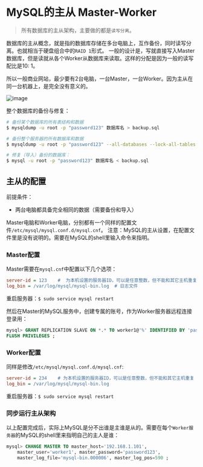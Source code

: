 # MySQL的主从 Master-Worker

> 所有数据库的主从架构，主要做的都是`读写分离`。

数据库的主从概念，就是指的数据库存储在多台电脑上，互作备份，同时读写分离。也就相当于硬盘组合中的`RAID 1`形式。
一般的设计是，写就直接写入Master数据库，但是读就从各个Worker从数据库来读取。这样的分配是因为一般的读写配比是10: 1。

所以一般商业网站，最少要有2台电脑，一台Master，一台Worker。因为主从在同一台机器上，是完全没有意义的。

![image](https://user-images.githubusercontent.com/14041622/48952832-9f294580-ef7e-11e8-9ef5-6e32dce1377d.png)


整个数据库的备份与修复：
```sh
# 备份某个数据库的所有表结构和数据
$ mysqldump -u root -p "password123" 数据库名 > backup.sql

# 备份整个服务器的所有数据库和数据
$ mysqldump -u root -p "password123" --all-databases --lock-all-tables > master_db.sql

# 修复（导入）备份的数据库：
$ mysql -u root -p "password123" 数据库名 < backup.sql
```


## 主从的配置

前提条件：
- 两台电脑都具备完全相同的数据（需要备份和导入）

Master电脑和Worker电脑，分别都有一个同样的配置文件`/etc/mysql/mysql.conf.d/mysql.cnf`。
注意：MySQL的主从设置，在配置文件里是没有说明的。需要在MySQL的shell里输入命令来指明。

### Master配置

Master需要在`mysql.cnf`中配置以下几个选项：
```ini
server-id = 123    #  为本机设置的服务器ID，可以是任意整数，但不能和其它主机重复
log_bin = /var/log/mysql/mysql-bin.log  # 日志文件
```

重启服务器：`$ sudo service mysql restart`

然后在Master的MySQL服务中，创建专属的账号，作为Worker服务器远程连接登录用：
```sql
mysql> GRANT REPLICATION SLAVE ON *.* TO worker1@'%' IDENTIFIED BY 'password123' ;
FLUSH PRIVILEGES ;
```


### Worker配置

同样是修改`/etc/mysql/mysql.conf.d/mysql.cnf`:
```ini
server-id = 234    # 为本机设置的服务器ID，可以是任意整数，但不能和其它主机重复
log_bin = /var/log/mysql/mysql-bin.log
```

重启服务器：`$ sudo service mysql restart`


### 同步运行主从架构

以上配置完成后，实际上MySQL是分不出谁是主谁是从的。需要在每个`Worker服务器`的MySQL的shell里来指明自己的主人是谁：
```sql
mysql> CHANGE MASTER TO master_host='192.168.1.101', 
    master_user='worker1', master_password='password123', 
    master_log_file='mysql-bin.000006', master_log_pos=590 ;
```